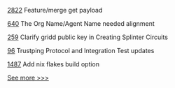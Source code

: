 
[2822](https://github.com/hyperledger/besu/pull/2822) Feature/merge get payload

[640](https://github.com/hyperledger-labs/business-partner-agent/pull/640) The Org Name/Agent Name needed alignment

[259](https://github.com/hyperledger/grid-docs/pull/259) Clarify gridd public key in Creating Splinter Circuits

[96](https://github.com/hyperledger/aries-acapy-plugin-toolbox/pull/96) Trustping Protocol and Integration Test updates

[1487](https://github.com/hyperledger/iroha/pull/1487) Add nix flakes build option


[See more >>>](https://start-here.hyperledger.org/pull-requests)
